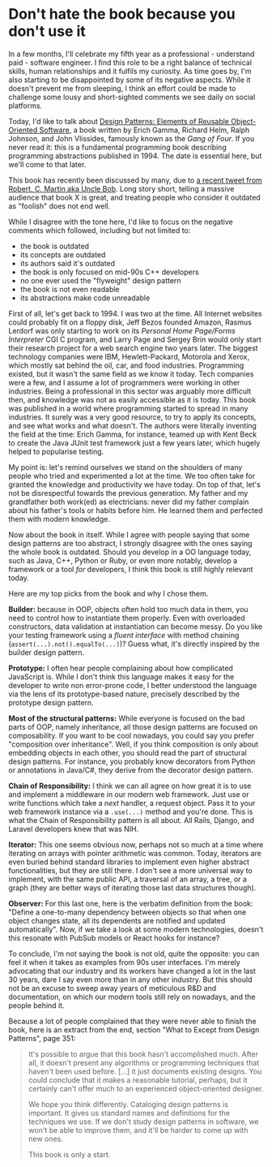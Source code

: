# Don't hate the book because you don't use it

In a few months, I'll celebrate my fifth year as a professional - understand paid - software engineer. I find this role to be a right balance of technical skills, human relationships and it fulfils my curiosity. As time goes by, I'm also starting to be disappointed by some of its negative aspects. While it doesn't prevent me from sleeping, I think an effort could be made to challenge some lousy and short-sighted comments we see daily on social platforms.

Today, I'd like to talk about [Design Patterns: Elements of Reusable Object-Oriented Software](https://www.amazon.com/Design-Patterns-Object-Oriented-Addison-Wesley-Professional-ebook/dp/B000SEIBB8), a book written by Erich Gamma, Richard Helm, Ralph Johnson, and John Vlissides, famously known as the _Gang of Four_. If you never read it: this is a fundamental programming book describing programming abstractions published in 1994. The date is essential here, but we'll come to that later.

This book has recently been discussed by many, due to [a recent tweet from Robert. C. Martin aka Uncle Bob](https://twitter.com/unclebobmartin/status/1306581616983183361). Long story short, telling a massive audience that book X is great, and treating people who consider it outdated as "foolish" does not end well.

While I disagree with the tone here, I'd like to focus on the negative comments which followed, including but not limited to:

- the book is outdated
- its concepts are outdated
- its authors said it's outdated
- the book is only focused on mid-90s C++ developers
- no one ever used the "flyweight" design pattern
- the book is not even readable
- its abstractions make code unreadable

First of all, let's get back to 1994. I was two at the time. All Internet websites could probably fit on a floppy disk, Jeff Bezos founded Amazon, Rasmus Lerdorf was only starting to work on its _Personal Home Page/Forms Interpreter_ CGI C program, and Larry Page and Sergey Brin would only start their research project for a web search engine two years later. The biggest technology companies were IBM, Hewlett-Packard, Motorola and Xerox, which mostly sat behind the oil, car, and food industries. Programming existed, but it wasn't the same field as we know it today. Tech companies were a few, and I assume a lot of programmers were working in other industries. Being a professional in this sector was arguably more difficult then, and knowledge was not as easily accessible as it is today. This book was published in a world where programming started to spread in many industries. It surely was a very good resource, to try to apply its concepts, and see what works and what doesn't. The authors were literally inventing the field at the time: Erich Gamma, for instance, teamed up with Kent Beck to create the Java JUnit test framework just a few years later, which hugely helped to popularise testing.

My point is: let's remind ourselves we stand on the shoulders of many people who tried and experimented a lot at the time. We too often take for granted the knowledge and productivity we have today. On top of that, let's not be disrespectful towards the previous generation. My father and my grandfather both work(ed) as electricians: never did my father complain about his father's tools or habits before him. He learned them and perfected them with modern knowledge.

Now about the book in itself. While I agree with people saying that some design patterns are too abstract, I strongly disagree with the ones saying the whole book is outdated. Should you develop in a OO language today, such as Java, C++, Python or Ruby, or even more notably, develop a framework or a tool _for_ developers, I think this book is still highly relevant today.

Here are my top picks from the book and why I chose them.

**Builder:** because in OOP, objects often hold too much data in them, you need to control how to instantiate them properly. Even with overloaded constructors, data validation at instantiation can become messy. Do you like your testing framework using a _fluent interface_ with method chaining (`assert(...).not().equalTo(...)`)? Guess what, it's directly inspired by the builder design pattern.

**Prototype:** I often hear people complaining about how complicated JavaScript is. While I don't think this language makes it easy for the developer to write non error-prone code, I better understood the language via the lens of its prototype-based nature, precisely described by the prototype design pattern.

**Most of the structural patterns:** While everyone is focused on the bad parts of OOP, namely inheritance, all those design patterns are focused on composability. If you want to be cool nowadays, you could say you prefer "composition over inheritance". Well, if you think composition is only about embedding objects in each other, you should read the part of structural design patterns. For instance, you probably know decorators from Python or annotations in Java/C#, they derive from the decorator design pattern.

**Chain of Responsibility:** I think we can all agree on how great it is to use and implement a middleware in our modern web framework. Just use or write functions which take a _next_ handler, a request object. Pass it to your web framework instance via a `.use(...)` method and you're done. This is what the Chain of Responsibility pattern is all about. All Rails, Django, and Laravel developers knew that was NIH.

**Iterator:** This one seems obvious now, perhaps not so much at a time where iterating on arrays with pointer arithmetic was common. Today, iterators are even buried behind standard libraries to implement even higher abstract functionalities, but they are still there. I don't see a more universal way to implement, with the same public API, a traversal of an array, a tree, or a graph (they are better ways of iterating those last data structures though).

**Observer:** For this last one, here is the verbatim definition from the book: "Define a one-to-many dependency between objects so that when one object changes state, all its dependents are notified and updated automatically". Now, if we take a look at some modern technologies, doesn't this resonate with PubSub models or React hooks for instance?

To conclude, I'm not saying the book is not old, quite the opposite: you can feel it when it takes as examples from 90s user interfaces. I'm merely advocating that our industry and its workers have changed a lot in the last 30 years, dare I say even more than in any other industry. But this should not be an excuse to sweep away years of meticulous R&D and documentation, on which our modern tools still rely on nowadays, and the people behind it.

Because a lot of people complained that they were never able to finish the book, here is an extract from the end, section "What to Except from Design Patterns", page 351:

> It's possible to argue that this book hasn't accomplished much. After all, it doesn't present any algorithms or programming techniques that haven't been used before. [...] it just documents existing designs. You could conclude that it makes a reasonable tutorial, perhaps, but it certainly can't offer much to an experienced object-oriented designer.
>
> We hope you think differently. Cataloging design patterns is important. It gives us standard names and definitions for the techniques we use. If we don't study design patterns in software, we won't be able to improve them, and it'll be harder to come up with new ones.
>
> This book is only a start.
